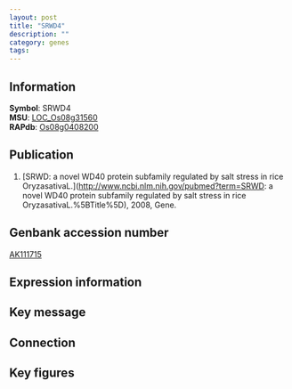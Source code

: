 ```yaml
---
layout: post
title: "SRWD4"
description: ""
category: genes
tags: 
---
```


## Information
__Symbol__: SRWD4  
__MSU__: [LOC_Os08g31560](http://rice.plantbiology.msu.edu/cgi-bin/ORF_infopage.cgi?orf=LOC_Os08g31560)  
__RAPdb__: [Os08g0408200](http://rapdb.dna.affrc.go.jp/viewer/gbrowse_details/irgsp1?name=Os08g0408200)  

## Publication
1. [SRWD: a novel WD40 protein subfamily regulated by salt stress in rice OryzasativaL.](http://www.ncbi.nlm.nih.gov/pubmed?term=SRWD: a novel WD40 protein subfamily regulated by salt stress in rice OryzasativaL.%5BTitle%5D), 2008, Gene.

## Genbank accession number
[AK111715](http://www.ncbi.nlm.nih.gov/nuccore/AK111715)  

## Expression information

## Key message

## Connection

## Key figures


